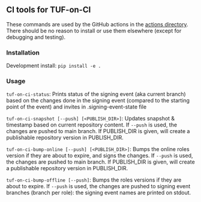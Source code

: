 ## CI tools for TUF-on-CI

These commands are used by the GitHub actions in the [actions directory](../actions/). There should be no reason to install or use them elsewhere (except for debugging and testing).

### Installation

Development install: `pip install -e .`

### Usage

`tuf-on-ci-status`: Prints status of the signing event (aka current branch) based on the changes done in the signing event (compared to the starting point of the event) and invites in .signing-event-state file

`tuf-on-ci-snapshot [--push] [<PUBLISH_DIR>]`: Updates snapshot & timestamp based on current repository content. If `--push` is used, the changes are pushed to main branch. If PUBLISH_DIR is given, will create a publishable repository version in PUBLISH_DIR. 

`tuf-on-ci-bump-online [--push] [<PUBLISH_DIR>]`: Bumps the online roles version if they are about to expire, and signs the changes. If `--push` is used, the changes are pushed to main branch. If PUBLISH_DIR is given, will create a publishable repository version in PUBLISH_DIR. 

`tuf-on-ci-bump-offline [--push]`: Bumps the roles versions if they are about to expire. If `--push` is used, the changes are pushed to signing event branches (branch per role): the signing event names are printed on stdout.
